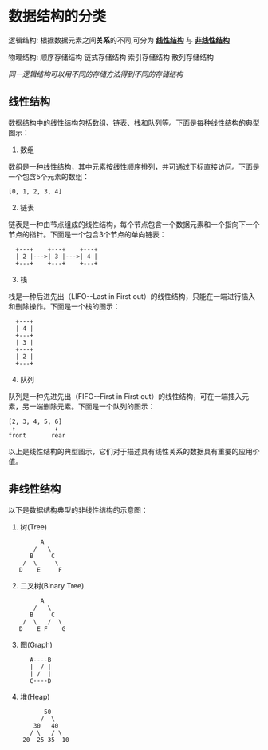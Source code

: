 # 数据结构的分类
逻辑结构: 根据数据元素之间**关系**的不同,可分为 [**线性结构**](#) 与 [**非线性结构**](#)

物理结构: 顺序存储结构 链式存储结构 索引存储结构 散列存储结构 

*同一逻辑结构可以用不同的存储方法得到不同的存储结构*

## 线性结构
数据结构中的线性结构包括数组、链表、栈和队列等。下面是每种线性结构的典型图示：

1. 数组

数组是一种线性结构，其中元素按线性顺序排列，并可通过下标直接访问。下面是一个包含5个元素的数组：

```
[0, 1, 2, 3, 4]
```

2. 链表

链表是一种由节点组成的线性结构，每个节点包含一个数据元素和一个指向下一个节点的指针。下面是一个包含3个节点的单向链表：

```
  +---+    +---+    +---+
  | 2 |--->| 3 |--->| 4 |
  +---+    +---+    +---+
```

3. 栈

栈是一种后进先出（LIFO--Last in First out）的线性结构，只能在一端进行插入和删除操作。下面是一个栈的图示：

```
  +---+
  | 4 |
  +---+
  | 3 |
  +---+
  | 2 |
  +---+ 
```

4. 队列

队列是一种先进先出（FIFO--First in First out）的线性结构，可在一端插入元素，另一端删除元素。下面是一个队列的图示：

```
[2, 3, 4, 5, 6]
 ↑           ↓
front       rear
```

以上是线性结构的典型图示，它们对于描述具有线性关系的数据具有重要的应用价值。
## 非线性结构
以下是数据结构典型的非线性结构的示意图：

1. 树(Tree)
```
         A
       /   \
      B     C
    /  \     \
   D    E     F
```
2. 二叉树(Binary Tree)
```
         A
       /   \
      B     C
    /  \   /  \
   D    E F    G
```
3. 图(Graph)
```
      A----B
      |  / | 
      | /  |
      C----D
```
4. 堆(Heap)
```
          50
         /  \
       30   40
      / \   / \
    20  25 35  10
```
